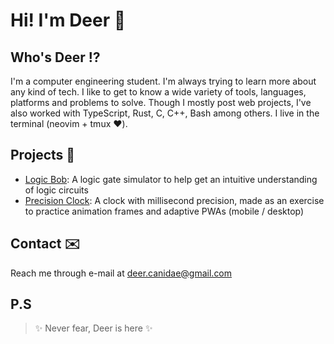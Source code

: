# Hi! I'm Deer 🦌

## Who's Deer ⁉️

I'm a computer engineering student. I'm always trying to learn more about any kind of tech.
I like to get to know a wide variety of tools, languages, platforms and problems to solve.
Though I mostly post web projects, I've also worked with TypeScript, Rust, C, C++, Bash among others.
I live in the terminal (neovim + tmux ❤️).

## Projects 🚧

- [Logic Bob](https://logicbob.pages.dev/): A logic gate simulator to help get an intuitive understanding of logic circuits
- [Precision Clock](https://precision-clock.pages.dev/): A clock with millisecond precision, made as  an exercise to practice animation frames and adaptive PWAs (mobile / desktop)

## Contact ✉️

Reach me through e-mail at [deer.canidae@gmail.com](mailto:deer.canidae+ghreadme@gmail.com)

## P.S

> ✨ Never fear, Deer is here ✨
